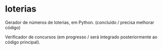 # loterias
 Gerador de números de loterias, em Python. (concluído / precisa melhorar código)
 
 Verificador de concursos (em progresso / será integrado posteriormente ao código principal).
